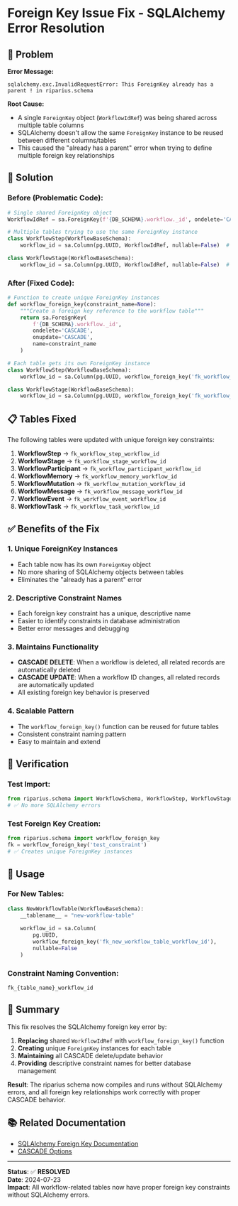 # Foreign Key Issue Fix - SQLAlchemy Error Resolution

## 🚨 **Problem**

**Error Message:**
```
sqlalchemy.exc.InvalidRequestError: This ForeignKey already has a parent ! in riparius.schema
```

**Root Cause:**
- A single `ForeignKey` object (`WorkflowIdRef`) was being shared across multiple table columns
- SQLAlchemy doesn't allow the same `ForeignKey` instance to be reused between different columns/tables
- This caused the "already has a parent" error when trying to define multiple foreign key relationships

## 🔧 **Solution**

### **Before (Problematic Code):**
```python
# Single shared ForeignKey object
WorkflowIdRef = sa.ForeignKey(f'{DB_SCHEMA}.workflow._id', ondelete='CASCADE', onupdate='CASCADE', name='fk_workflow_id')

# Multiple tables trying to use the same ForeignKey instance
class WorkflowStep(WorkflowBaseSchema):
    workflow_id = sa.Column(pg.UUID, WorkflowIdRef, nullable=False)  # ❌ Reusing same ForeignKey

class WorkflowStage(WorkflowBaseSchema):
    workflow_id = sa.Column(pg.UUID, WorkflowIdRef, nullable=False)  # ❌ Reusing same ForeignKey
```

### **After (Fixed Code):**
```python
# Function to create unique ForeignKey instances
def workflow_foreign_key(constraint_name=None):
    """Create a foreign key reference to the workflow table"""
    return sa.ForeignKey(
        f'{DB_SCHEMA}.workflow._id', 
        ondelete='CASCADE', 
        onupdate='CASCADE',
        name=constraint_name
    )

# Each table gets its own ForeignKey instance
class WorkflowStep(WorkflowBaseSchema):
    workflow_id = sa.Column(pg.UUID, workflow_foreign_key('fk_workflow_step_workflow_id'), nullable=False)  # ✅ Unique ForeignKey

class WorkflowStage(WorkflowBaseSchema):
    workflow_id = sa.Column(pg.UUID, workflow_foreign_key('fk_workflow_stage_workflow_id'), nullable=False)  # ✅ Unique ForeignKey
```

## 📋 **Tables Fixed**

The following tables were updated with unique foreign key constraints:

1. **WorkflowStep** → `fk_workflow_step_workflow_id`
2. **WorkflowStage** → `fk_workflow_stage_workflow_id`  
3. **WorkflowParticipant** → `fk_workflow_participant_workflow_id`
4. **WorkflowMemory** → `fk_workflow_memory_workflow_id`
5. **WorkflowMutation** → `fk_workflow_mutation_workflow_id`
6. **WorkflowMessage** → `fk_workflow_message_workflow_id`
7. **WorkflowEvent** → `fk_workflow_event_workflow_id`
8. **WorkflowTask** → `fk_workflow_task_workflow_id`

## ✅ **Benefits of the Fix**

### **1. Unique ForeignKey Instances**
- Each table now has its own `ForeignKey` object
- No more sharing of SQLAlchemy objects between tables
- Eliminates the "already has a parent" error

### **2. Descriptive Constraint Names**
- Each foreign key constraint has a unique, descriptive name
- Easier to identify constraints in database administration
- Better error messages and debugging

### **3. Maintains Functionality**
- **CASCADE DELETE**: When a workflow is deleted, all related records are automatically deleted
- **CASCADE UPDATE**: When a workflow ID changes, all related records are automatically updated
- All existing foreign key behavior is preserved

### **4. Scalable Pattern**
- The `workflow_foreign_key()` function can be reused for future tables
- Consistent constraint naming pattern
- Easy to maintain and extend

## 🧪 **Verification**

### **Test Import:**
```python
from riparius.schema import WorkflowSchema, WorkflowStep, WorkflowStage
# ✅ No more SQLAlchemy errors
```

### **Test Foreign Key Creation:**
```python
from riparius.schema import workflow_foreign_key
fk = workflow_foreign_key('test_constraint')
# ✅ Creates unique ForeignKey instances
```

## 🚀 **Usage**

### **For New Tables:**
```python
class NewWorkflowTable(WorkflowBaseSchema):
    __tablename__ = "new-workflow-table"
    
    workflow_id = sa.Column(
        pg.UUID, 
        workflow_foreign_key('fk_new_workflow_table_workflow_id'), 
        nullable=False
    )
```

### **Constraint Naming Convention:**
```
fk_{table_name}_workflow_id
```

## 🎯 **Summary**

This fix resolves the SQLAlchemy foreign key error by:

1. **Replacing** shared `WorkflowIdRef` with `workflow_foreign_key()` function
2. **Creating** unique `ForeignKey` instances for each table
3. **Maintaining** all CASCADE delete/update behavior
4. **Providing** descriptive constraint names for better database management

**Result**: The riparius schema now compiles and runs without SQLAlchemy errors, and all foreign key relationships work correctly with proper CASCADE behavior.

## 📚 **Related Documentation**

- [SQLAlchemy Foreign Key Documentation](https://docs.sqlalchemy.org/en/14/core/constraints.html#foreign-key-constraint)
- [CASCADE Options](https://docs.sqlalchemy.org/en/14/core/constraints.html#on-update-and-on-delete)

---

**Status**: ✅ **RESOLVED**  
**Date**: 2024-07-23  
**Impact**: All workflow-related tables now have proper foreign key constraints without SQLAlchemy errors. 